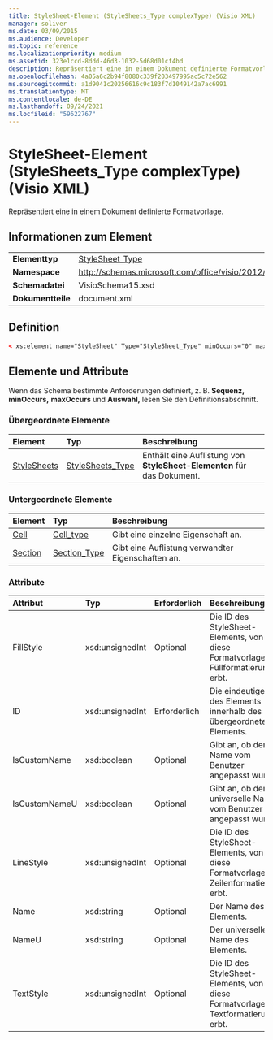 ```yaml
---
title: StyleSheet-Element (StyleSheets_Type complexType) (Visio XML)
manager: soliver
ms.date: 03/09/2015
ms.audience: Developer
ms.topic: reference
ms.localizationpriority: medium
ms.assetid: 323e1ccd-8ddd-46d3-1032-5d68d01cf4bd
description: Repräsentiert eine in einem Dokument definierte Formatvorlage.
ms.openlocfilehash: 4a05a6c2b94f8080c339f203497995ac5c72e562
ms.sourcegitcommit: a1d9041c20256616c9c183f7d1049142a7ac6991
ms.translationtype: MT
ms.contentlocale: de-DE
ms.lasthandoff: 09/24/2021
ms.locfileid: "59622767"
---
```

# <a name="stylesheet-element-stylesheets_type-complextype-visio-xml"></a>StyleSheet-Element (StyleSheets_Type complexType) (Visio XML)

Repräsentiert eine in einem Dokument definierte Formatvorlage.
  
## <a name="element-information"></a>Informationen zum Element

|||
|:-----|:-----|
|**Elementtyp** <br/> |[StyleSheet_Type](stylesheet_type-complextypevisio-xml.md) <br/> |
|**Namespace** <br/> |http://schemas.microsoft.com/office/visio/2012/main  <br/> |
|**Schemadatei** <br/> |VisioSchema15.xsd  <br/> |
|**Dokumentteile** <br/> |document.xml  <br/> |
   
## <a name="definition"></a>Definition

```XML
< xs:element name="StyleSheet" Type="StyleSheet_Type" minOccurs="0" maxOccurs="unbounded" ></xs:element >
```

## <a name="elements-and-attributes"></a>Elemente und Attribute

Wenn das Schema bestimmte Anforderungen definiert, z. B. **Sequenz,** **minOccurs,** **maxOccurs** und **Auswahl,** lesen Sie den Definitionsabschnitt. 
  
### <a name="parent-elements"></a>Übergeordnete Elemente

|**Element**|**Typ**|**Beschreibung**|
|:-----|:-----|:-----|
|[StyleSheets](stylesheets-element-visiodocument_type-complextypevisio-xml.md) <br/> |[StyleSheets_Type](stylesheets_type-complextypevisio-xml.md) <br/> |Enthält eine Auflistung von **StyleSheet-Elementen** für das Dokument.  <br/> |
   
### <a name="child-elements"></a>Untergeordnete Elemente

|**Element**|**Typ**|**Beschreibung**|
|:-----|:-----|:-----|
|[Cell](cell-elementvisio-xml.md) <br/> |[Cell_type](cell_type-complextypevisio-xml.md) <br/> |Gibt eine einzelne Eigenschaft an.  <br/> |
|[Section](section-element-sheet_type-complextypevisio-xml.md) <br/> |[Section_Type](section_type-complextypevisio-xml.md) <br/> |Gibt eine Auflistung verwandter Eigenschaften an.  <br/> |
   
### <a name="attributes"></a>Attribute

|**Attribut**|**Typ**|**Erforderlich**|**Beschreibung**|**Mögliche Werte**|
|:-----|:-----|:-----|:-----|:-----|
|FillStyle  <br/> |xsd:unsignedInt  <br/> |Optional  <br/> |Die ID des StyleSheet-Elements, von dem diese Formatvorlage die Füllformatierung erbt.  <br/> |Werte des Typs "xsd:unsignedInt".  <br/> |
|ID  <br/> |xsd:unsignedInt  <br/> |Erforderlich  <br/> |Die eindeutige ID des Elements innerhalb des übergeordneten Elements.  <br/> |Werte des Typs "xsd:unsignedInt".  <br/> |
|IsCustomName  <br/> |xsd:boolean  <br/> |Optional  <br/> |Gibt an, ob der Name vom Benutzer angepasst wurde.  <br/> |Werte des Typs "xsd:boolean".  <br/> |
|IsCustomNameU  <br/> |xsd:boolean  <br/> |Optional  <br/> |Gibt an, ob der universelle Name vom Benutzer angepasst wurde.  <br/> |Werte des Typs "xsd:boolean".  <br/> |
|LineStyle  <br/> |xsd:unsignedInt  <br/> |Optional  <br/> |Die ID des StyleSheet-Elements, von dem diese Formatvorlage die Zeilenformatierung erbt.  <br/> |Werte des Typs "xsd:unsignedInt".  <br/> |
|Name  <br/> |xsd:string  <br/> |Optional  <br/> |Der Name des Elements.  <br/> |Werte des Typs "xsd:string".  <br/> |
|NameU  <br/> |xsd:string  <br/> |Optional  <br/> |Der universelle Name des Elements.  <br/> |Werte des Typs "xsd:string".  <br/> |
|TextStyle  <br/> |xsd:unsignedInt  <br/> |Optional  <br/> |Die ID des StyleSheet-Elements, von dem diese Formatvorlage die Textformatierung erbt.  <br/> |Werte des Typs "xsd:unsignedInt".  <br/> |
   


